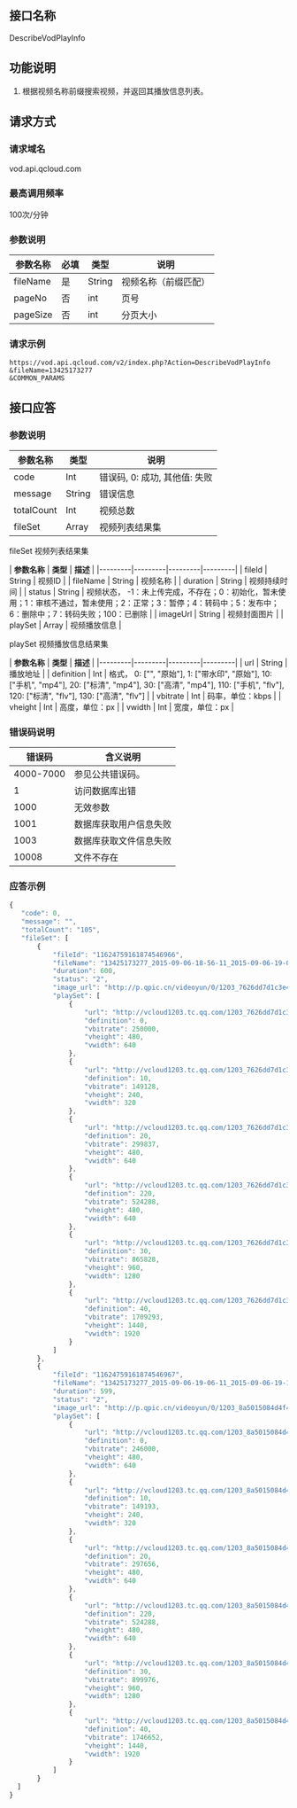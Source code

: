 ## 接口名称
DescribeVodPlayInfo

## 功能说明
1. 根据视频名称前缀搜索视频，并返回其播放信息列表。

## 请求方式

### 请求域名
vod.api.qcloud.com

### 最高调用频率
100次/分钟

### 参数说明
| 参数名称 | 必填 | 类型 | 说明 |
|---------|---------|---------|---------|
| fileName | 是 | String | 视频名称（前缀匹配） |
| pageNo | 否 | int | 页号 |
| pageSize | 否 | int | 分页大小 |

### 请求示例
```
https://vod.api.qcloud.com/v2/index.php?Action=DescribeVodPlayInfo
&fileName=13425173277
&COMMON_PARAMS
```
## 接口应答

### 参数说明
| 参数名称 | 类型 | 说明 |
|---------|---------|---------|
| code | Int | 错误码, 0: 成功, 其他值: 失败 |
| message | String | 错误信息 |
| totalCount | Int | 视频总数 |
| fileSet | Array | 视频列表结果集 |

fileSet 视频列表结果集

| **参数名称** | **类型** | **描述** |
|---------|---------|---------|---------|
| fileId | String | 视频ID |
| fileName | String | 视频名称 |
| duration | String | 视频持续时间 |
| status | String | 视频状态， -1：未上传完成，不存在；0：初始化，暂未使用；1：审核不通过，暂未使用；2：正常；3：暂停；4：转码中；5：发布中；6：删除中；7：转码失败；100：已删除 |
| imageUrl | String | 视频封面图片 |
| playSet | Array | 视频播放信息 |

playSet 视频播放信息结果集

| **参数名称** | **类型** | **描述** |
|---------|---------|---------|---------|
| url | String | 播放地址 |
| definition | Int | 格式， 0: ["", "原始"], 1: ["带水印", "原始"], 10: ["手机", "mp4"], 20: ["标清", "mp4"], 30: ["高清", "mp4"], 110: ["手机", "flv"], 120: ["标清", "flv"], 130: ["高清", "flv"] |
| vbitrate | Int | 码率，单位：kbps |
| vheight | Int | 高度，单位：px |
| vwidth | Int | 宽度，单位：px |

### 错误码说明
| 错误码 | 含义说明|
|---------|---------|
| 4000-7000 | 参见公共错误码。  |
| 1 | 访问数据库出错  |
| 1000 | 无效参数  |
| 1001 | 数据库获取用户信息失败  |
| 1003 | 数据库获取文件信息失败  |
| 10008 | 文件不存在  |

### 应答示例
```javascript
{
   "code": 0,
   "message": "",
   "totalCount": "105",
   "fileSet": [
       {
           "fileId": "11624759161874546966",
           "fileName": "13425173277_2015-09-06-18-56-11_2015-09-06-19-06-11",
           "duration": 600,
           "status": "2",
           "image_url": "http://p.qpic.cn/videoyun/0/1203_7626dd7d1c3e48eea1230026126caf7d_1/640",
           "playSet": [
               {
                   "url": "http://vcloud1203.tc.qq.com/1203_7626dd7d1c3e48eea1230026126caf7d.f0.mp4",
                   "definition": 0,
                   "vbitrate": 250000,
                   "vheight": 480,
                   "vwidth": 640
               },
               {
                   "url": "http://vcloud1203.tc.qq.com/1203_7626dd7d1c3e48eea1230026126caf7d.f10.mp4",
                   "definition": 10,
                   "vbitrate": 149128,
                   "vheight": 240,
                   "vwidth": 320
               },
               {
                   "url": "http://vcloud1203.tc.qq.com/1203_7626dd7d1c3e48eea1230026126caf7d.f20.mp4",
                   "definition": 20,
                   "vbitrate": 299837,
                   "vheight": 480,
                   "vwidth": 640
               },
               {
                   "url": "http://vcloud1203.tc.qq.com/1203_7626dd7d1c3e48eea1230026126caf7d.f220.av.m3u8",
                   "definition": 220,
                   "vbitrate": 524288,
                   "vheight": 480,
                   "vwidth": 640
               },
               {
                   "url": "http://vcloud1203.tc.qq.com/1203_7626dd7d1c3e48eea1230026126caf7d.f30.mp4",
                   "definition": 30,
                   "vbitrate": 865828,
                   "vheight": 960,
                   "vwidth": 1280
               },
               {
                   "url": "http://vcloud1203.tc.qq.com/1203_7626dd7d1c3e48eea1230026126caf7d.f40.mp4",
                   "definition": 40,
                   "vbitrate": 1709293,
                   "vheight": 1440,
                   "vwidth": 1920
               }
           ]
       },
       {
           "fileId": "11624759161874546967",
           "fileName": "13425173277_2015-09-06-19-06-11_2015-09-06-19-16-11",
           "duration": 599,
           "status": "2",
           "image_url": "http://p.qpic.cn/videoyun/0/1203_8a5015084d4f47cd9a0bc5ecfe78aecb_1/640",
           "playSet": [
               {
                   "url": "http://vcloud1203.tc.qq.com/1203_8a5015084d4f47cd9a0bc5ecfe78aecb.f0.mp4",
                   "definition": 0,
                   "vbitrate": 246000,
                   "vheight": 480,
                   "vwidth": 640
               },
               {
                   "url": "http://vcloud1203.tc.qq.com/1203_8a5015084d4f47cd9a0bc5ecfe78aecb.f10.mp4",
                   "definition": 10,
                   "vbitrate": 149193,
                   "vheight": 240,
                   "vwidth": 320
               },
               {
                   "url": "http://vcloud1203.tc.qq.com/1203_8a5015084d4f47cd9a0bc5ecfe78aecb.f20.mp4",
                   "definition": 20,
                   "vbitrate": 297656,
                   "vheight": 480,
                   "vwidth": 640
               },
               {
                   "url": "http://vcloud1203.tc.qq.com/1203_8a5015084d4f47cd9a0bc5ecfe78aecb.f220.av.m3u8",
                   "definition": 220,
                   "vbitrate": 524288,
                   "vheight": 480,
                   "vwidth": 640
               },
               {
                   "url": "http://vcloud1203.tc.qq.com/1203_8a5015084d4f47cd9a0bc5ecfe78aecb.f30.mp4",
                   "definition": 30,
                   "vbitrate": 899976,
                   "vheight": 960,
                   "vwidth": 1280
               },
               {
                   "url": "http://vcloud1203.tc.qq.com/1203_8a5015084d4f47cd9a0bc5ecfe78aecb.f40.mp4",
                   "definition": 40,
                   "vbitrate": 1746652,
                   "vheight": 1440,
                   "vwidth": 1920
               }
           ]
       }
  ]
}
```
